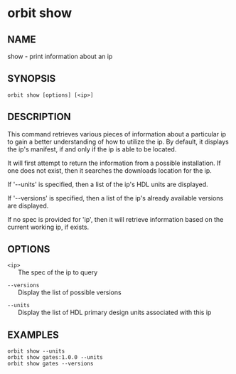 # __orbit show__

## __NAME__

show - print information about an ip

## __SYNOPSIS__

```
orbit show [options] [<ip>]
```

## __DESCRIPTION__

This command retrieves various pieces of information about a particular ip to
gain a better understanding of how to utilize the ip. By default, it displays
the ip's manifest, if and only if the ip is able to be located.

It will first attempt to return the information from a possible installation. If
one does not exist, then it searches the downloads location for the ip.

If '--units' is specified, then a list of the ip's HDL units are displayed.

If '--versions' is specified, then a list of the ip's already available versions
are displayed.

If no spec is provided for 'ip', then it will retrieve information based on the
current working ip, if exists.

## __OPTIONS__

`<ip>`  
      The spec of the ip to query

`--versions`  
      Display the list of possible versions

`--units`  
      Display the list of HDL primary design units associated with this ip

## __EXAMPLES__

```
orbit show --units
orbit show gates:1.0.0 --units
orbit show gates --versions
```

